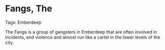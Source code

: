# Fangs, The

Tags: Emberdeep

The Fangs is a group of gangsters in Emberdeep that are often involved in incidents, and violence and almost run like a cartel in the lower levels of the city.